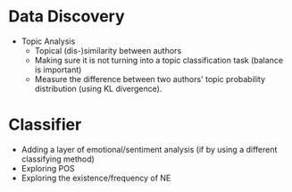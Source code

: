 # Data Discovery
- Topic Analysis
  - Topical (dis-)similarity between authors
  - Making sure it is not turning into a topic classification task (balance is important)
  - Measure the difference between two authors' topic probability distribution (using KL divergence).

# Classifier
- Adding a layer of emotional/sentiment analysis (if by using a different classifying method)
- Exploring POS
- Exploring the existence/frequency of NE
